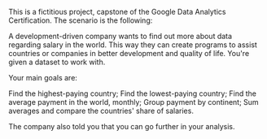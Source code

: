This is a fictitious project, capstone of the Google Data Analytics Certification. The scenario is the following:

A development-driven company wants to find out more about data regarding salary in the world. This way they can create programs to assist countries or companies in better development and quality of life.
You're given a dataset to work with.

Your main goals are:

Find the highest-paying country;
Find the lowest-paying country;
Find the average payment in the world, monthly;
Group payment by continent;
Sum averages and compare the countries' share of salaries.

The company also told you that you can go further in your analysis.
